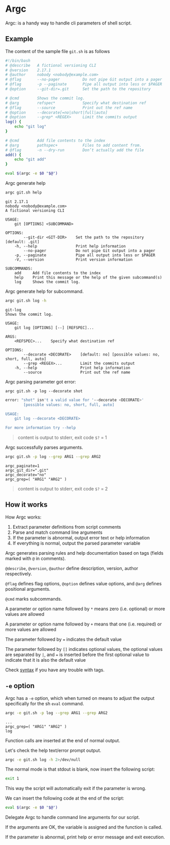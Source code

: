 # Argc

Argc: is a handy way to handle cli parameters of shell script.

## Example

The content of the sample file `git.sh` is as follows

```sh
#!/bin/bash
# @describe   A fictional versioning CLI
# @version    2.17.1 
# @author     nobody <nobody@example.com>
# @flag       --no-pager          Do not pipe Git output into a pager
# @flag       -p --paginate       Pipe all output into less or $PAGER
# @option     --git-dir=.git      Set the path to the repository

# @cmd        Shows the commit log.
# @arg        refspec*            Specify what destination ref
# @flag       --source            Print out the ref name
# @option     --decorate[=no|short|full|auto]
# @option     --grep* <REGEX>     Limit the commits output
log() {
    echo "git log"
}

# @cmd        Add file contents to the index
# @arg        pathspec+           Files to add content from. 
# @flag       -n --dry-run        Don’t actually add the file
add() {
    echo "git add"
}

eval $(argc -e $0 "$@")
```

Argc generate help

```sh
argc git.sh help
```

```
git 2.17.1
nobody <nobody@example.com>
A fictional versioning CLI

USAGE:
    git [OPTIONS] <SUBCOMMAND>

OPTIONS:
        --git-dir <GIT-DIR>    Set the path to the repository [default: .git]
    -h, --help                 Print help information
        --no-pager             Do not pipe Git output into a pager
    -p, --paginate             Pipe all output into less or $PAGER
    -V, --version              Print version information

SUBCOMMANDS:
    add     Add file contents to the index
    help    Print this message or the help of the given subcommand(s)
    log     Shows the commit log.
```

Argc generate help for subcommand.

```sh
argc git.sh log -h
```

```
git-log 
Shows the commit log.

USAGE:
    git log [OPTIONS] [--] [REFSPEC]...

ARGS:
    <REFSPEC>...    Specify what destination ref

OPTIONS:
        --decorate <DECORATE>    [default: no] [possible values: no, short, full, auto]
        --grep <REGEX>...        Limit the commits output
    -h, --help                   Print help information
        --source                 Print out the ref name
```

Argc parsing parameter got error:

```
argc git.sh -p log --decorate shot
```

```sh
error: "shot" isn't a valid value for '--decorate <DECORATE>'
        [possible values: no, short, full, auto]

USAGE:
    git log --decorate <DECORATE>

For more information try --help
```

> content is output to stderr, exit code  `$?` = 1

Argc successfully parses arguments.

```sh
argc git.sh -p log --grep ARG1 --grep ARG2
```

```
argc_paginate=1
argc_git_dir=".git"
argc_decorate="no"
argc_grep=( "ARG1" "ARG2" )
```

> content is output to stderr, exit code  `$?` = 2

## How it works

How Argc works:

1. Extract parameter definitions from script comments
2. Parse and match command line arguments
3. If the parameter is abnormal, output error text or help information
4. If everything is normal, output the parsed parameter variable

Argc generates parsing rules and help documentation based on tags (fields marked with `@` in comments).

`@describe`, `@version`, `@author` define description, version, author respectively.

`@flag` defines flag options, `@option` defines value options, and `@arg` defines positional arguments.

`@cmd` marks subcommands.

A parameter or option name followed by `*` means zero (i.e. optional) or more values are allowed

A parameter or option name followed by `+` means that one (i.e. required) or more values are allowed

The parameter followed by `=` indicates the default value

The parameter followed by `[]` indicates optional values, the optional values are separated by `|`, and `=` is inserted before the first optional value to indicate that it is also the default value

Check [syntax](./docs//SYNTAX.md) if you have any trouble with tags.

## `-e` option

Argc has a `-e` option, which when turned on means to adjust the output specifically for the sh `eval` command.

```sh
argc -e git.sh -p log --grep ARG1 --grep ARG2
```

```
...
argc_grep=( "ARG1" "ARG2" )
log
```

Function calls are inserted at the end of normal output.


Let's check  the help text/error prompt output.

```sh
argc -e git.sh log -h 2>/dev/null
```

The normal mode is that stdout is blank, now insert the following script:

```sh
exit 1
```
This way the script will automatically exit if the parameter is wrong.

We can insert the following code at the end of the script:

```sh
eval $(argc -e $0 "$@")
```

Delegate Argc to handle command line arguments for our script.

If the arguments are OK, the variable is assigned and the function is called.

If the parameter is abnormal, print help or error message and exit execution.